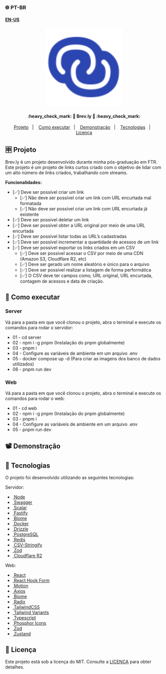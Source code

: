 ### 🌐 PT-BR
#### [EN-US]((https://github.com/ArthurFakhouri/Brev.ly/blob/main/READMEEN.md))

<div align="center">
    <img alt="nlw-connect" title="#nlw-connect" src=".github/logo.svg" width="250px" />
</div>

<h4 align="center"> 
	:heavy_check_mark: 🚀 Brev.ly 🚀 :heavy_check_mark:
</h4>

<p align="center">
  <a href="#-projeto">Projeto</a>&nbsp;&nbsp;&nbsp;|&nbsp;&nbsp;&nbsp;
  <a href="#-como-executar">Como executar</a>&nbsp;&nbsp;&nbsp;|&nbsp;&nbsp;&nbsp;
  <a href="#%EF%B8%8F-demonstração">Demonstração</a>&nbsp;&nbsp;&nbsp;|&nbsp;&nbsp;&nbsp;
  <a href="#-tecnologias">Tecnologias</a>&nbsp;&nbsp;&nbsp;|&nbsp;&nbsp;&nbsp;
  <a href="#memo-licença">Licença</a>
</p>

## 🈸 Projeto
Brev.ly é um projeto desenvolvido durante minha pós-graduação em FTR. Este projeto é um projeto de links curtos criado com o objetivo de lidar com um alto número de links criados, trabalhando com streams.

<b>Funcionalidades:</b>
- [✅]  Deve ser possível criar um link
    - [✅]  Não deve ser possível criar um link com URL encurtada mal formatada
    - [✅]  Não deve ser possível criar um link com URL encurtada já existente
- [✅]  Deve ser possível deletar um link
- [✅]  Deve ser possível obter a URL original por meio de uma URL encurtada
- [✅]  Deve ser possível listar todas as URL’s cadastradas
- [✅]  Deve ser possível incrementar a quantidade de acessos de um link
- [✅]  Deve ser possível exportar os links criados em um CSV
    - [✅]  Deve ser possível acessar o CSV por meio de uma CDN (Amazon S3, Cloudflare R2, etc)
    - [✅]  Deve ser gerado um nome aleatório e único para o arquivo
    - [✅]  Deve ser possível realizar a listagem de forma performática
    - [✅]  O CSV deve ter campos como, URL original, URL encurtada, contagem de acessos e data de criação.

## 🔧 Como executar
### Server
Vá para a pasta em que você clonou o projeto, abra o terminal e execute os comandos para rodar o servidor:
- 01 - cd server
- 02 - npm i -g pnpm (Instalação do pnpm globalmente)
- 03 - pnpm i
- 04 - Configure as variáveis de ambiente em um arquivo .env
- 05 - docker compose up -d (Para criar as imagens dos banco de dados utilizados)
- 06 - pnpm run dev

### Web
Vá para a pasta em que você clonou o projeto, abra o terminal e execute os comandos para rodar o web:
- 01 - cd web
- 02 - npm i -g pnpm (Instalação do pnpm globalmente)
- 03 - pnpm i
- 04 - Configure as variáveis de ambiente em um arquivo .env
- 05 - pnpm run dev

## 📽️ Demonstração






## 🚀 Tecnologias

O projeto foi desenvolvido utilizando as seguintes tecnologias:

Servidor:
- [<img alt="" src="https://nodejs.org/favicon.ico" width="16px" /> Node](https://nodejs.org)
- [<img alt="" src="https://static1.smartbear.co/swagger/media/assets/swagger_fav.png" width="16px" /> Swagger](https://swagger.io/)
- [<img alt="" src="https://scalar.com/favicon.png" width="16px" /> Scalar](https://scalar.com/)
- [<img alt="" src="https://fastify.dev/img/favicon.ico" width="16px" /> Fastify](https://fastify.dev/)
- [<img alt="" src="https://biomejs.dev/img/favicon.svg" width="16px" /> Biome](https://biomejs.dev)
- [<img alt="" src="https://www.docker.com/favicon.ico" width="16px" /> Docker](https://www.docker.com/)
- [<img alt="" src="https://orm.drizzle.team/favicon.ico" width="16px" /> Drizzle](https://orm.drizzle.team/)
- [<img alt="" src="https://www.postgresql.org/favicon.ico" width="16px" /> PostgreSQL](https://www.postgresql.org/)
- [<img alt="" src="https://redis.io/favicon.ico" width="16px" /> Redis](https://redis.io)
- [<img alt="" src="https://csv.js.org/favicon-32x32.png" width="16px" /> CSV-Stringify](https://csv.js.org/)
- [<img alt="" src="https://zod.dev/static/favicon.ico" width="16px" /> Zod](https://zod.dev/)
- [<img alt="" src="https://cloudflare.com/favicon.ico" width="16px" /> Cloudflare R2](https://cloudflare.com)

Web:
- [<img alt="" src="https://react.dev/favicon.ico" width="16px" /> React](https://react.dev)
- [<img alt="" src="https://react-hook-form.com/images/logo/react-hook-form-logo-only.png" width="16px" /> React Hook Form](https://react-hook-form.com/)
- [<img alt="" src="https://framerusercontent.com/images/3aQX5dnH5Yqgsn98QXKF2ZXxIE.png" width="16px" /> Motion](https://motion.dev/)
- [<img alt="" src="https://axios-http.com/assets/favicon.ico" width="16px" /> Axios](https://axios-http.com/)
- [<img alt="" src="https://biomejs.dev/img/favicon.svg" width="16px" /> Biome](https://biomejs.dev)
- [<img alt="" src="https://www.radix-ui.com/favicon-white.svg" width="16px" /> Radix](https://www.radix-ui.com/)
- [<img alt="" src="https://tailwindcss.com/favicon.ico" width="16px" /> TailwindCSS](https://tailwindcss.com)
- [<img alt="" src="https://www.tailwind-variants.org/favicon/favicon-16x16.png" width="16px" /> Tailwind Variants](https://www.tailwind-variants.org/)
- [<img alt="" src="https://www.typescriptlang.org/favicon.ico" width="16px" /> Typescript](https://www.typescriptlang.org)
- [<img alt="" src="https://phosphoricons.com/favicon.ico" width="16px" /> Phosphor Icons](https://phosphoricons.com)
- [<img alt="" src="https://zod.dev/static/favicon.ico" width="16px" /> Zod](https://zod.dev/)
- [<img alt="" src="https://zustand-demo.pmnd.rs/favicon.ico" width="16px" /> Zustand](https://zustand-demo.pmnd.rs/)

## :memo: Licença
Este projeto está sob a licença do MIT. Consulte a [LICENÇA](LICENSE) para obter detalhes.


